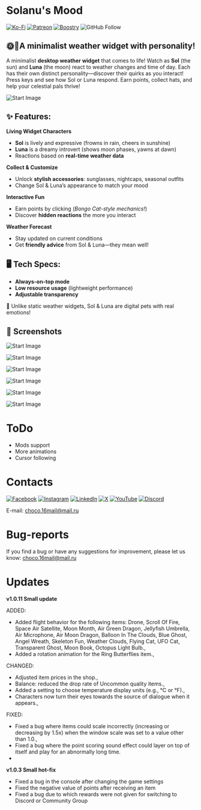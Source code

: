 

# Solanu's Mood 

[![Ko-Fi](https://img.shields.io/badge/Ko--fi-F16061?style=for-the-badge&logo=ko-fi&logoColor=white)](https://ko-fi.com/erochinsam) [![Patreon](https://img.shields.io/badge/Patreon-F96854?style=for-the-badge&logo=patreon&logoColor=white)](https://patreon.com/ErochinSam) [![Boostry](https://img.shields.io/badge/Boosty-F16061?style=for-the-badge&logo=boosty&logoColor=white)](https://boosty.to/erochinsam/donate) ![GitHub Follow](https://img.shields.io/github/followers/MyNameIsVoo?label=MyNameIsVoo&style=social)

## 🌞🌙A minimalist weather widget with personality!

A minimalist **desktop weather widget** that comes to life! Watch as **Sol** (the sun) and **Luna** (the moon) react to weather changes and time of day. Each has their own distinct personality—discover their quirks as you interact! Press keys and see how Sol or Luna respond. Earn points, collect hats, and help your celestial pals thrive!

![Start Image](images/image_0.png)

## ✨ **Features:**

**Living Widget Characters**

-   **Sol** is lively and expressive (frowns in rain, cheers in sunshine)
-   **Luna** is a dreamy introvert (shows moon phases, yawns at dawn)
-   Reactions based on **real-time weather data**

**Collect & Customize**

-   Unlock **stylish accessories**: sunglasses, nightcaps, seasonal outfits
-   Change Sol & Luna’s appearance to match your mood

**Interactive Fun**

-   Earn points by clicking (_Bongo Cat-style mechanics!_)
-   Discover **hidden reactions** the more you interact

**Weather Forecast**

-   Stay updated on current conditions
-   Get **friendly advice** from Sol & Luna—they mean well!


## 🖥️ **Tech Specs:**

-   **Always-on-top mode**
-   **Low resource usage** (lightweight performance)
-   **Adjustable transparency**

🚀 Unlike static weather widgets, Sol & Luna are digital pets with real emotions!

## 💓 **Screenshots**

![Start Image](images/screenshots_0.png)

![Start Image](images/screenshots_1.png)

![Start Image](images/screenshots_2.png)

![Start Image](images/screenshots_3.png)

![Start Image](images/screenshots_4.png)

![Start Image](images/screenshots_5.png)

# ToDo

 - Mods support
 - More animations
 - Cursor following

# Contacts
[![Facebook](https://img.shields.io/badge/Facebook-%231877F2.svg?style=for-the-badge&logo=Facebook&logoColor=white)](https://www.facebook.com/profile.php?id=100004418195249) [![Instagram](https://img.shields.io/badge/Instagram-%23E4405F.svg?style=for-the-badge&logo=Instagram&logoColor=white)](https://www.instagram.com/sam.eroch/) [![LinkedIn](https://img.shields.io/badge/linkedin-%230077B5.svg?style=for-the-badge&logo=linkedin&logoColor=white)](https://www.linkedin.com/in/sam-erochin-927a629b/) [![X](https://img.shields.io/badge/X-%23000000.svg?style=for-the-badge&logo=X&logoColor=white)](https://x.com/VooChannel) [![YouTube](https://img.shields.io/badge/YouTube-%23FF0000.svg?style=for-the-badge&logo=YouTube&logoColor=white)](https://www.youtube.com/@voochannel7151) [![Discord](https://img.shields.io/badge/Discord-%23FF0000.svg?style=for-the-badge&logo=Discord&logoColor=white)](https://discord.gg/d8Q7VEYk)

E-mail: choco.16mail@mail.ru

# Bug-reports

If you find a bug or have any suggestions for improvement, please let us know: choco.16mail@mail.ru

# Updates

**v1.0.11 Small update**

ADDED:
-   Added flight behavior for the following items: Drone, Scroll Of Fire, Space Air Satellite, Moon Month, Air Green Dragon, Jellyfish Umbrella, Air Microphone, Air Moon Dragon, Balloon In The Clouds, Blue Ghost, Angel Wreath, Skeleton Fun, Weather Clouds, Flying Cat, UFO Cat, Transparent Ghost, Moon Book, Octopus Light Bulb.,
-   Added a rotation animation for the Ring Butterflies item.,

CHANGED:
-   Adjusted item prices in the shop.,
-   Balance: reduced the drop rate of Uncommon quality items.,
-   Added a setting to choose temperature display units (e.g., °C or °F).,
-   Characters now turn their eyes towards the source of dialogue when it appears.,

FIXED:
-   Fixed a bug where items could scale incorrectly (increasing or decreasing by 1.5x) when the window scale was set to a value other than 1.0.,
-   Fixed a bug where the point scoring sound effect could layer on top of itself and play for an abnormally long time.
- 
**v1.0.3 Small hot-fix**

 - Fixed a bug in the console after changing the game settings
 - Fixed the negative value of points after receiving an item
 - Fixed a bug due to which rewards were not given for switching to Discord or Community Group